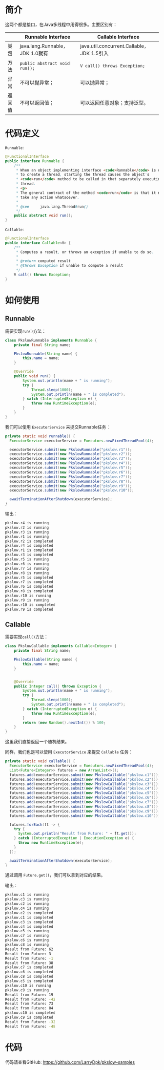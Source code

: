 # 简介

这两个都是接口，在Java多线程中用得很多。主要区别有：

|        | Runnable Interface              | Callable Interface                          |
| ------ | ------------------------------- | ------------------------------------------- |
| 类包   | java.lang.Runnable，JDK 1.0就有 | java.util.concurrent.Callable， JDK 1.5引入 |
| 方法   | `public abstract void run();`   | `V call() throws Exception;`                |
| 异常   | 不可以抛异常；                  | 可以抛异常；                                |
| 返回值 | 不可以返回值；                  | 可以返回任意对象；支持泛型。                |



# 代码定义

`Runnable`:

```java
@FunctionalInterface
public interface Runnable {
    /**
     * When an object implementing interface <code>Runnable</code> is used
     * to create a thread, starting the thread causes the object's
     * <code>run</code> method to be called in that separately executing
     * thread.
     * <p>
     * The general contract of the method <code>run</code> is that it may
     * take any action whatsoever.
     *
     * @see     java.lang.Thread#run()
     */
    public abstract void run();
}
```



`Callable`:

```java
@FunctionalInterface
public interface Callable<V> {
    /**
     * Computes a result, or throws an exception if unable to do so.
     *
     * @return computed result
     * @throws Exception if unable to compute a result
     */
    V call() throws Exception;
}
```



# 如何使用

## Runnable

需要实现`run()`方法：

```java
class PkslowRunnable implements Runnable {
    private final String name;

    PkslowRunnable(String name) {
        this.name = name;
    }

    @Override
    public void run() {
        System.out.println(name + " is running");
        try {
            Thread.sleep(1000);
            System.out.println(name + " is completed");
        } catch (InterruptedException e) {
            throw new RuntimeException(e);
        }
    }
}
```



我们可以使用 `ExecutorService` 来提交Runnable任务：

```java
private static void runnable() {
  ExecutorService executorService = Executors.newFixedThreadPool(4);

  executorService.submit(new PkslowRunnable("pkslow.r1"));
  executorService.submit(new PkslowRunnable("pkslow.r2"));
  executorService.submit(new PkslowRunnable("pkslow.r3"));
  executorService.submit(new PkslowRunnable("pkslow.r4"));
  executorService.submit(new PkslowRunnable("pkslow.r5"));
  executorService.submit(new PkslowRunnable("pkslow.r6"));
  executorService.submit(new PkslowRunnable("pkslow.r7"));
  executorService.submit(new PkslowRunnable("pkslow.r8"));
  executorService.submit(new PkslowRunnable("pkslow.r9"));
  executorService.submit(new PkslowRunnable("pkslow.r10"));

  awaitTerminationAfterShutdown(executorService);
}
```



输出：

```bash
pkslow.r4 is running
pkslow.r2 is running
pkslow.r3 is running
pkslow.r1 is running
pkslow.r2 is completed
pkslow.r4 is completed
pkslow.r1 is completed
pkslow.r3 is completed
pkslow.r5 is running
pkslow.r6 is running
pkslow.r7 is running
pkslow.r8 is running
pkslow.r5 is completed
pkslow.r7 is completed
pkslow.r6 is completed
pkslow.r8 is completed
pkslow.r10 is running
pkslow.r9 is running
pkslow.r10 is completed
pkslow.r9 is completed
```





## Callable

需要实现`call()`方法：

```java
class PkslowCallable implements Callable<Integer> {
    private final String name;

    PkslowCallable(String name) {
        this.name = name;
    }


    @Override
    public Integer call() throws Exception {
        System.out.println(name + " is running");
        try {
            Thread.sleep(1000);
            System.out.println(name + " is completed");
        } catch (InterruptedException e) {
            throw new RuntimeException(e);
        }
        return (new Random().nextInt()) % 100;
    }
}
```

这里我们直接返回一个随机结果。



同样，我们也是可以使用 `ExecutorService` 来提交 `Callable` 任务：

```java
private static void callable() {
  ExecutorService executorService = Executors.newFixedThreadPool(4);
  List<Future<Integer>> futures = new ArrayList<>();
  futures.add(executorService.submit(new PkslowCallable("pkslow.c1")));
  futures.add(executorService.submit(new PkslowCallable("pkslow.c2")));
  futures.add(executorService.submit(new PkslowCallable("pkslow.c3")));
  futures.add(executorService.submit(new PkslowCallable("pkslow.c4")));
  futures.add(executorService.submit(new PkslowCallable("pkslow.c5")));
  futures.add(executorService.submit(new PkslowCallable("pkslow.c6")));
  futures.add(executorService.submit(new PkslowCallable("pkslow.c7")));
  futures.add(executorService.submit(new PkslowCallable("pkslow.c8")));
  futures.add(executorService.submit(new PkslowCallable("pkslow.c9")));
  futures.add(executorService.submit(new PkslowCallable("pkslow.c10")));

  futures.forEach(ft -> {
    try {
      System.out.println("Result from Future: " + ft.get());
    } catch (InterruptedException | ExecutionException e) {
      throw new RuntimeException(e);
    }
  });

  awaitTerminationAfterShutdown(executorService);
}
```

通过调用 `Future.get()`，我们可以拿到对应的结果。



输出：

```bash
pkslow.c1 is running
pkslow.c3 is running
pkslow.c2 is running
pkslow.c4 is running
pkslow.c2 is completed
pkslow.c1 is completed
pkslow.c3 is completed
pkslow.c4 is completed
pkslow.c5 is running
pkslow.c7 is running
pkslow.c6 is running
pkslow.c8 is running
Result from Future: 62
Result from Future: 3
Result from Future: -1
Result from Future: 38
pkslow.c7 is completed
pkslow.c6 is completed
pkslow.c8 is completed
pkslow.c5 is completed
pkslow.c10 is running
pkslow.c9 is running
Result from Future: 19
Result from Future: -42
Result from Future: 73
Result from Future: 84
pkslow.c10 is completed
pkslow.c9 is completed
Result from Future: -32
Result from Future: -48
```



# 代码

代码请查看GitHub: https://github.com/LarryDpk/pkslow-samples

